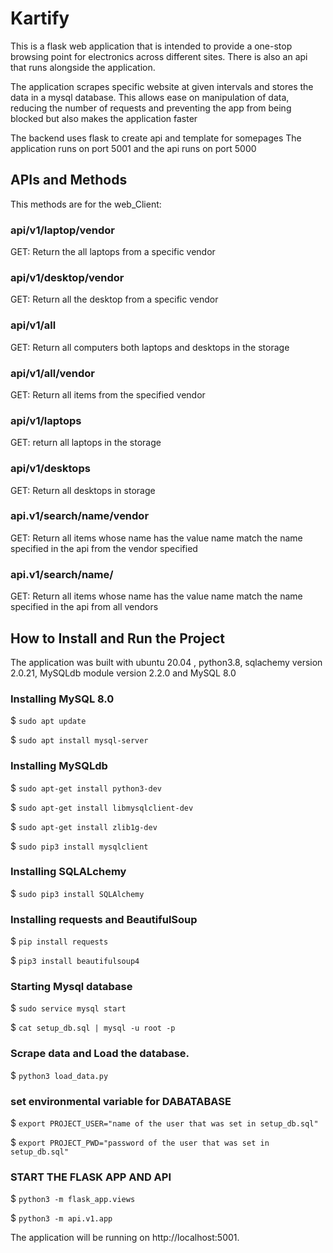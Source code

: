 # Kartify
This is a flask web application that is intended to provide a one-stop browsing point for electronics across different sites.
There is also an api that runs alongside the application.

The application scrapes specific website at given intervals and stores the data in a mysql database. 
This allows ease on manipulation of data, reducing the number of requests and preventing the app from being blocked but also makes the application faster

The backend uses flask to create api and template for somepages
 The application runs on port 5001 and the api runs on port 5000
## APIs and Methods
This methods are for the web_Client:
### api/v1/laptop/vendor
GET: Return the all laptops from a specific vendor
### api/v1/desktop/vendor
GET: Return all the desktop from a specific vendor
### api/v1/all
GET: Return all computers both laptops and desktops in the storage
### api/v1/all/vendor
GET: Return all items from the specified vendor
### api/v1/laptops
GET: return all laptops in the storage
### api/v1/desktops
GET: Return all desktops  in storage
### api.v1/search/name/vendor
GET: Return all items  whose name has the value name match the name specified in the api from the vendor specified
### api.v1/search/name/
GET: Return all items whose name has the value name match the name specified in the api from all vendors

## How to Install and Run the Project
The application was built with ubuntu 20.04 , python3.8, sqlachemy version 2.0.21,
MySQLdb module version 2.2.0 and MySQL 8.0


### Installing MySQL 8.0
$ ```sudo apt update```

$ ```sudo apt install mysql-server```

### Installing MySQLdb
$ ```sudo apt-get install python3-dev```

$ ```sudo apt-get install libmysqlclient-dev```

$ ```sudo apt-get install zlib1g-dev```

$ ```sudo pip3 install mysqlclient```

### Installing SQLALchemy
$ ```sudo pip3 install SQLAlchemy```

### Installing requests and BeautifulSoup
$ ```pip install requests```

$ ```pip3 install beautifulsoup4```

### Starting Mysql database
$ ```sudo service mysql start```

$ ```cat setup_db.sql | mysql -u root -p```

### Scrape data and Load the database.
$ ```python3 load_data.py```

### set environmental variable for DABATABASE
$ ```export PROJECT_USER="name of the user that was set in setup_db.sql"```

$ ```export PROJECT_PWD="password of the user that was set in setup_db.sql"```

### START THE FLASK APP AND API
$ ```python3 -m flask_app.views```

$ ```python3 -m api.v1.app```

The application will be running on http://localhost:5001.
